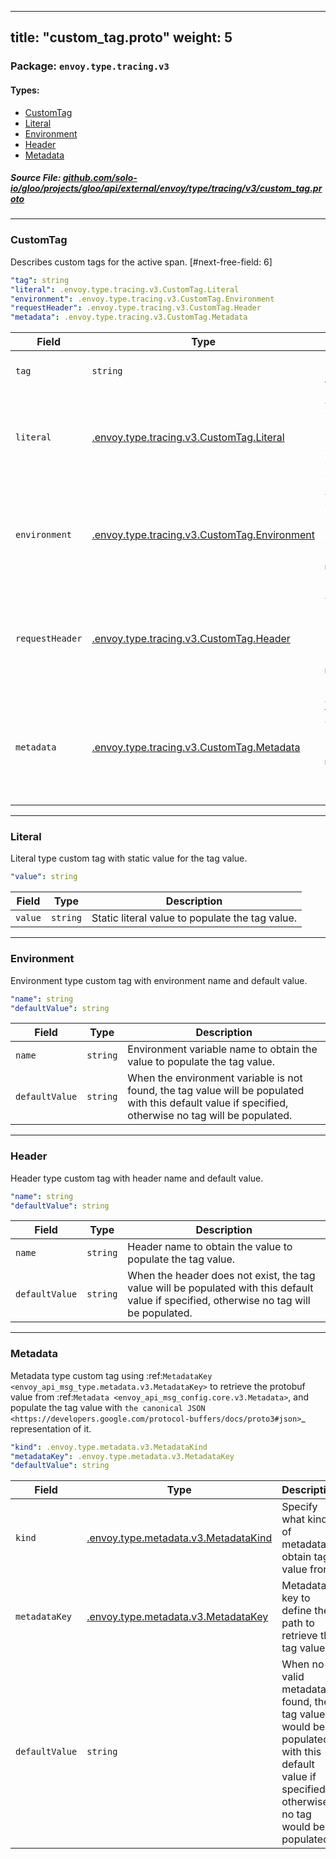 
---
title: "custom_tag.proto"
weight: 5
---

<!-- Code generated by solo-kit. DO NOT EDIT. -->


### Package: `envoy.type.tracing.v3` 
#### Types:


- [CustomTag](#customtag)
- [Literal](#literal)
- [Environment](#environment)
- [Header](#header)
- [Metadata](#metadata)
  



##### Source File: [github.com/solo-io/gloo/projects/gloo/api/external/envoy/type/tracing/v3/custom_tag.proto](https://github.com/solo-io/gloo/blob/master/projects/gloo/api/external/envoy/type/tracing/v3/custom_tag.proto)





---
### CustomTag

 
Describes custom tags for the active span.
[#next-free-field: 6]

```yaml
"tag": string
"literal": .envoy.type.tracing.v3.CustomTag.Literal
"environment": .envoy.type.tracing.v3.CustomTag.Environment
"requestHeader": .envoy.type.tracing.v3.CustomTag.Header
"metadata": .envoy.type.tracing.v3.CustomTag.Metadata

```

| Field | Type | Description |
| ----- | ---- | ----------- | 
| `tag` | `string` | Used to populate the tag name. |
| `literal` | [.envoy.type.tracing.v3.CustomTag.Literal](../custom_tag.proto.sk/#literal) | A literal custom tag. Only one of `literal`, `environment`, or `metadata` can be set. |
| `environment` | [.envoy.type.tracing.v3.CustomTag.Environment](../custom_tag.proto.sk/#environment) | An environment custom tag. Only one of `environment`, `literal`, or `metadata` can be set. |
| `requestHeader` | [.envoy.type.tracing.v3.CustomTag.Header](../custom_tag.proto.sk/#header) | A request header custom tag. Only one of `requestHeader`, `literal`, or `metadata` can be set. |
| `metadata` | [.envoy.type.tracing.v3.CustomTag.Metadata](../custom_tag.proto.sk/#metadata) | A custom tag to obtain tag value from the metadata. Only one of `metadata`, `literal`, or `requestHeader` can be set. |




---
### Literal

 
Literal type custom tag with static value for the tag value.

```yaml
"value": string

```

| Field | Type | Description |
| ----- | ---- | ----------- | 
| `value` | `string` | Static literal value to populate the tag value. |




---
### Environment

 
Environment type custom tag with environment name and default value.

```yaml
"name": string
"defaultValue": string

```

| Field | Type | Description |
| ----- | ---- | ----------- | 
| `name` | `string` | Environment variable name to obtain the value to populate the tag value. |
| `defaultValue` | `string` | When the environment variable is not found, the tag value will be populated with this default value if specified, otherwise no tag will be populated. |




---
### Header

 
Header type custom tag with header name and default value.

```yaml
"name": string
"defaultValue": string

```

| Field | Type | Description |
| ----- | ---- | ----------- | 
| `name` | `string` | Header name to obtain the value to populate the tag value. |
| `defaultValue` | `string` | When the header does not exist, the tag value will be populated with this default value if specified, otherwise no tag will be populated. |




---
### Metadata

 
Metadata type custom tag using
:ref:`MetadataKey <envoy_api_msg_type.metadata.v3.MetadataKey>` to retrieve the protobuf value
from :ref:`Metadata <envoy_api_msg_config.core.v3.Metadata>`, and populate the tag value with
`the canonical JSON <https://developers.google.com/protocol-buffers/docs/proto3#json>`_
representation of it.

```yaml
"kind": .envoy.type.metadata.v3.MetadataKind
"metadataKey": .envoy.type.metadata.v3.MetadataKey
"defaultValue": string

```

| Field | Type | Description |
| ----- | ---- | ----------- | 
| `kind` | [.envoy.type.metadata.v3.MetadataKind](../../../metadata/v3/metadata.proto.sk/#metadatakind) | Specify what kind of metadata to obtain tag value from. |
| `metadataKey` | [.envoy.type.metadata.v3.MetadataKey](../../../metadata/v3/metadata.proto.sk/#metadatakey) | Metadata key to define the path to retrieve the tag value. |
| `defaultValue` | `string` | When no valid metadata is found, the tag value would be populated with this default value if specified, otherwise no tag would be populated. |





<!-- Start of HubSpot Embed Code -->
<script type="text/javascript" id="hs-script-loader" async defer src="//js.hs-scripts.com/5130874.js"></script>
<!-- End of HubSpot Embed Code -->
